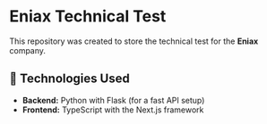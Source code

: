 # Eniax Technical Test

This repository was created to store the technical test for the **Eniax** company.

## 🧠 Technologies Used

- **Backend:** Python with Flask (for a fast API setup)
- **Frontend:** TypeScript with the Next.js framework
